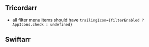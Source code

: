Tricordarr
----------
* all filter menu items should have `trailingIcon={filterEnabled ? AppIcons.check : undefined}`

Swiftarr
--------
